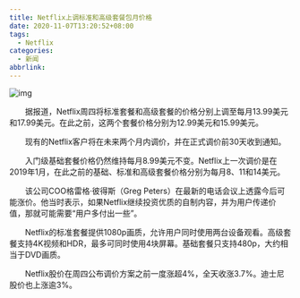 ```yaml
---
title: Netflix上调标准和高级套餐包月价格
date: 2020-11-07T13:20:52+08:00
tags:
  - Netflix
categories:
  - 新闻
abbrlink:
---
```


![img](https://cdn.jsdelivr.net/gh/yakeing/Documentation@main/Hexo/images/4e96-kcaeqzy2690392.jpg)

　　据报道，Netflix周四将标准套餐和高级套餐的价格分别上调至每月13.99美元和17.99美元。在此之前，这两个套餐价格分别为12.99美元和15.99美元。

　　现有的Netflix客户将在未来两个月内调价，并在正式调价前30天收到通知。

　　入门级基础套餐价格仍然维持每月8.99美元不变。Netflix上一次调价是在2019年1月，在此之前的基础、标准和高级套餐价格分别为每月8、11和14美元。

　　该公司COO格雷格·彼得斯（Greg Peters）在最新的电话会议上透露今后可能涨价。他当时表示，如果Netflix继续投资优质的自制内容，并为用户传递价值，那就可能需要“用户多付出一些”。

　　Netflix的标准套餐提供1080p画质，允许用户同时使用两台设备观看。高级套餐支持4K视频和HDR，最多可同时使用4块屏幕。基础套餐只支持480p，大约相当于DVD画质。

　　Netflix股价在周四公布调价方案之前一度涨超4%，全天收涨3.7%。迪士尼股价也上涨逾3%。